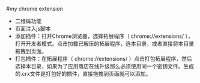 #my chrome extension
+ 二维码功能
+ 页面注入js脚本
+ 添加插件：打开Chrome浏览器，选择拓展程序（ chrome://extensions/ ），打开开发者模式。点击加载已解压的拓展程序，选本目录，或者直接将本目录拖拽到页面。
+ 打包插件：在拓展程序（ chrome://extensions/ ）点击打包拓展程序，然后选择本目录，如果为了应用商店在线升级那么必须使用同一个密钥文件。生成的.crx文件是打包好的插件，直接拖拽到页面就可以添加。
